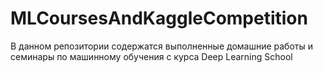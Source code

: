 # MLCoursesAndKaggleCompetition
В данном репозитории содержатся выполненные домашние работы и семинары по машинному обучения с курса Deep Learning School
